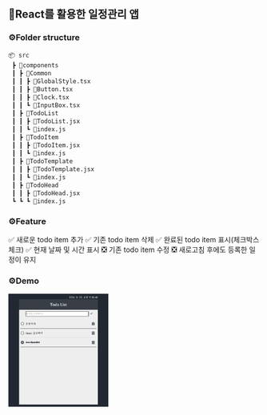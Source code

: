 ## 🔖React를 활용한 일정관리 앱

### ⚙️Folder structure

```
📦 src
 ┣ 📂components
 ┃ ┣ 📂Common
 ┃ ┃ ┣ 📜GlobalStyle.tsx
 ┃ ┃ ┣ 📜Button.tsx
 ┃ ┃ ┣ 📜Clock.tsx
 ┃ ┃ ┗ 📜InputBox.tsx
 ┃ ┣ 📂TodoList
 ┃ ┃ ┣ 📜TodoList.jsx
 ┃ ┃ ┗ 📜index.js
 ┃ ┣ 📂TodoItem
 ┃ ┃ ┣ 📜TodoItem.jsx
 ┃ ┃ ┗ 📜index.js
 ┃ ┣ 📂TodoTemplate
 ┃ ┃ ┣ 📜TodoTemplate.jsx
 ┃ ┃ ┗ 📜index.js
 ┃ ┣ 📂TodoHead
 ┃ ┃ ┣ 📜TodoHead.jsx
 ┗ ┗ ┗ 📜index.js
 ```

### ⚙️Feature
✅ 새로운 todo item 추가
✅ 기존 todo item 삭제
✅ 완료된 todo item 표시(체크박스 체크)
✅ 현재 날짜 및 시간 표시
❎ 기존 todo item 수정
❎ 새로고침 후에도 등록한 일정이 유지

### ⚙️Demo

<img src="https://github.com/yurim22/react-todo-list/blob/main/todo-list.gif" alt="demo-gif" width='200px'/>
